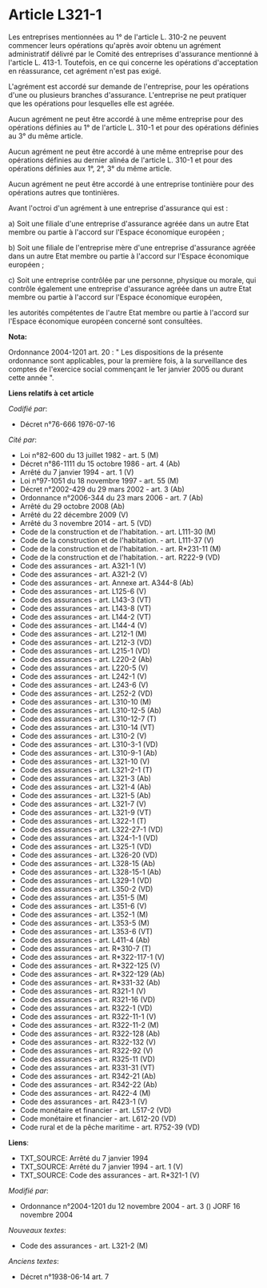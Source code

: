 # Article L321-1

Les entreprises mentionnées au 1° de l'article L. 310-2 ne peuvent commencer leurs opérations qu'après avoir obtenu un
agrément administratif délivré par le Comité des entreprises d'assurance mentionné à l'article L. 413-1. Toutefois, en ce qui
concerne les opérations d'acceptation en réassurance, cet agrément n'est pas exigé.

L'agrément est accordé sur demande de l'entreprise, pour les opérations d'une ou plusieurs branches d'assurance. L'entreprise
ne peut pratiquer que les opérations pour lesquelles elle est agréée.

Aucun agrément ne peut être accordé à une même entreprise pour des opérations définies au 1° de l'article L. 310-1 et pour
des opérations définies au 3° du même article.

Aucun agrément ne peut être accordé à une même entreprise pour des opérations définies au dernier alinéa de l'article L.
310-1 et pour des opérations définies aux 1°, 2°, 3° du même article.

Aucun agrément ne peut être accordé à une entreprise tontinière pour des opérations autres que tontinières.

Avant l'octroi d'un agrément à une entreprise d'assurance qui est :

a) Soit une filiale d'une entreprise d'assurance agréée dans un autre Etat membre ou partie à l'accord sur l'Espace
économique européen ;

b) Soit une filiale de l'entreprise mère d'une entreprise d'assurance agréée dans un autre Etat membre ou partie à l'accord
sur l'Espace économique européen ;

c) Soit une entreprise contrôlée par une personne, physique ou morale, qui contrôle également une entreprise d'assurance
agréée dans un autre Etat membre ou partie à l'accord sur l'Espace économique européen, 

les autorités compétentes de l'autre Etat membre ou partie à l'accord sur l'Espace économique européen concerné sont
consultées.

**Nota:**

Ordonnance 2004-1201 art. 20 : " Les dispositions de la présente ordonnance sont applicables, pour la première fois, à la
surveillance des comptes de l'exercice social commençant le 1er janvier 2005 ou durant cette année ".

**Liens relatifs à cet article**

_Codifié par_:

  - Décret n°76-666 1976-07-16

_Cité par_:

  - Loi n°82-600 du 13 juillet 1982 - art. 5 (M)
  - Décret n°86-1111 du 15 octobre 1986 - art. 4 (Ab)
  - Arrêté du 7 janvier 1994 - art. 1 (V)
  - Loi n°97-1051 du 18 novembre 1997 - art. 55 (M)
  - Décret n°2002-429 du 29 mars 2002 - art. 3 (Ab)
  - Ordonnance n°2006-344 du 23 mars 2006 - art. 7 (Ab)
  - Arrêté du 29 octobre 2008 (Ab)
  - Arrêté du 22 décembre 2009 (V)
  - Arrêté du 3 novembre 2014 - art. 5 (VD)
  - Code de la construction et de l'habitation. - art. L111-30 (M)
  - Code de la construction et de l'habitation. - art. L111-37 (V)
  - Code de la construction et de l'habitation. - art. R*231-11 (M)
  - Code de la construction et de l'habitation. - art. R222-9 (VD)
  - Code des assurances - art. A321-1 (V)
  - Code des assurances - art. A321-2 (V)
  - Code des assurances - art. Annexe art. A344-8 (Ab)
  - Code des assurances - art. L125-6 (V)
  - Code des assurances - art. L143-3 (VT)
  - Code des assurances - art. L143-8 (VT)
  - Code des assurances - art. L144-2 (VT)
  - Code des assurances - art. L144-4 (V)
  - Code des assurances - art. L212-1 (M)
  - Code des assurances - art. L212-3 (VD)
  - Code des assurances - art. L215-1 (VD)
  - Code des assurances - art. L220-2 (Ab)
  - Code des assurances - art. L220-5 (V)
  - Code des assurances - art. L242-1 (V)
  - Code des assurances - art. L243-6 (V)
  - Code des assurances - art. L252-2 (VD)
  - Code des assurances - art. L310-10 (M)
  - Code des assurances - art. L310-12-5 (Ab)
  - Code des assurances - art. L310-12-7 (T)
  - Code des assurances - art. L310-14 (VT)
  - Code des assurances - art. L310-2 (V)
  - Code des assurances - art. L310-3-1 (VD)
  - Code des assurances - art. L310-9-1 (Ab)
  - Code des assurances - art. L321-10 (V)
  - Code des assurances - art. L321-2-1 (T)
  - Code des assurances - art. L321-3 (Ab)
  - Code des assurances - art. L321-4 (Ab)
  - Code des assurances - art. L321-5 (Ab)
  - Code des assurances - art. L321-7 (V)
  - Code des assurances - art. L321-9 (VT)
  - Code des assurances - art. L322-1 (T)
  - Code des assurances - art. L322-27-1 (VD)
  - Code des assurances - art. L324-1-1 (VD)
  - Code des assurances - art. L325-1 (VD)
  - Code des assurances - art. L326-20 (VD)
  - Code des assurances - art. L328-15 (Ab)
  - Code des assurances - art. L328-15-1 (Ab)
  - Code des assurances - art. L329-1 (VD)
  - Code des assurances - art. L350-2 (VD)
  - Code des assurances - art. L351-5 (M)
  - Code des assurances - art. L351-6 (V)
  - Code des assurances - art. L352-1 (M)
  - Code des assurances - art. L353-5 (M)
  - Code des assurances - art. L353-6 (VT)
  - Code des assurances - art. L411-4 (Ab)
  - Code des assurances - art. R*310-7 (T)
  - Code des assurances - art. R*322-117-1 (V)
  - Code des assurances - art. R*322-125 (V)
  - Code des assurances - art. R*322-129 (Ab)
  - Code des assurances - art. R*331-32 (Ab)
  - Code des assurances - art. R321-1 (V)
  - Code des assurances - art. R321-16 (VD)
  - Code des assurances - art. R322-1 (VD)
  - Code des assurances - art. R322-11-1 (V)
  - Code des assurances - art. R322-11-2 (M)
  - Code des assurances - art. R322-128 (Ab)
  - Code des assurances - art. R322-132 (V)
  - Code des assurances - art. R322-92 (V)
  - Code des assurances - art. R325-11 (VD)
  - Code des assurances - art. R331-31 (VT)
  - Code des assurances - art. R342-21 (Ab)
  - Code des assurances - art. R342-22 (Ab)
  - Code des assurances - art. R422-4 (M)
  - Code des assurances - art. R423-1 (V)
  - Code monétaire et financier - art. L517-2 (VD)
  - Code monétaire et financier - art. L612-20 (VD)
  - Code rural et de la pêche maritime - art. R752-39 (VD)

**Liens**:

  - TXT_SOURCE: Arrêté du 7 janvier 1994
  - TXT_SOURCE: Arrêté du 7 janvier 1994 - art. 1 (V)
  - TXT_SOURCE: Code des assurances - art. R*321-1 (V)

_Modifié par_:

  - Ordonnance n°2004-1201 du 12 novembre 2004 - art. 3 () JORF 16 novembre 2004

_Nouveaux textes_:

  - Code des assurances - art. L321-2 (M)

_Anciens textes_:

  - Décret n°1938-06-14 art. 7
